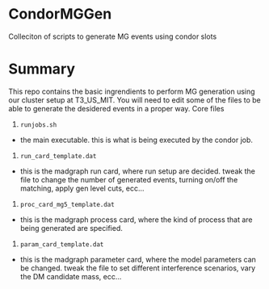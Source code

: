 CondorMGGen
===========

Colleciton of scripts to generate MG events using condor slots

# Summary
This repo contains the basic ingrendients to perform MG generation
using our cluster setup at T3_US_MIT.
You will need to edit some of the files to be able to generate the desidered
events in a proper way. 
Core files

1. `runjobs.sh`
 * the main executable. this is what is being executed by the condor job. 
1. `run_card_template.dat`
 * this is the madgraph run card, where run setup are decided. tweak the file to change the number of generated events, turning on/off the matching, apply gen level cuts, ecc... 
1. `proc_card_mg5_template.dat`
 * this is the madgraph process card, where the kind of process that are being generated are specified.
1. `param_card_template.dat`
 * this is the madgraph parameter card, where the model parameters can be changed. tweak the file to set different interference scenarios, vary the DM candidate mass, ecc...
